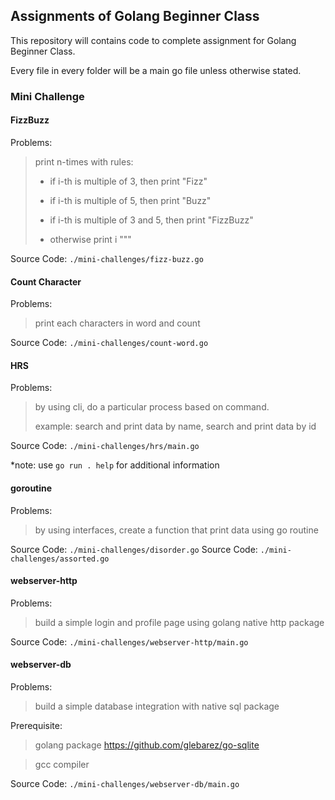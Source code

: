 ## Assignments of Golang Beginner Class

This repository will contains code to complete assignment for Golang Beginner Class.

Every file in every folder will be a main go file unless otherwise stated.

### Mini Challenge

#### FizzBuzz

Problems:

> print n-times with rules:
>
> - if i-th is multiple of 3, then print "Fizz"
>
> - if i-th is multiple of 5, then print "Buzz"
>
> - if i-th is multiple of 3 and 5, then print "FizzBuzz"
>
> - otherwise print i
"""

Source Code: `./mini-challenges/fizz-buzz.go`

#### Count Character

Problems:

> print each characters in word and count

Source Code: `./mini-challenges/count-word.go`

#### HRS

Problems:

> by using cli, do a particular process based on command.
> 
> example: search and print data by name, search and print data by id


Source Code: `./mini-challenges/hrs/main.go`

*note: use `go run . help` for additional information

#### goroutine

Problems:

> by using interfaces, create a function that print data using go routine

Source Code: `./mini-challenges/disorder.go`
Source Code: `./mini-challenges/assorted.go`

#### webserver-http

Problems:

> build a simple login and profile page using golang native http package

Source Code: `./mini-challenges/webserver-http/main.go`

#### webserver-db

Problems:

> build a simple database integration with native sql package

Prerequisite:

> golang package https://github.com/glebarez/go-sqlite

> gcc compiler

Source Code: `./mini-challenges/webserver-db/main.go`
